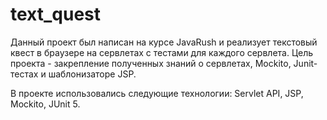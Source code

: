# text_quest
Данный проект был написан на курсе JavaRush и реализует текстовый квест в браузере на сервлетах с тестами для каждого сервлета. Цель проекта - закрепление полученных знаний о сервлетах, Mockito, Junit-тестах и шаблонизаторе JSP.

В проекте использовались следующие технологии: Servlet API, JSP, Mockito, JUnit 5.
